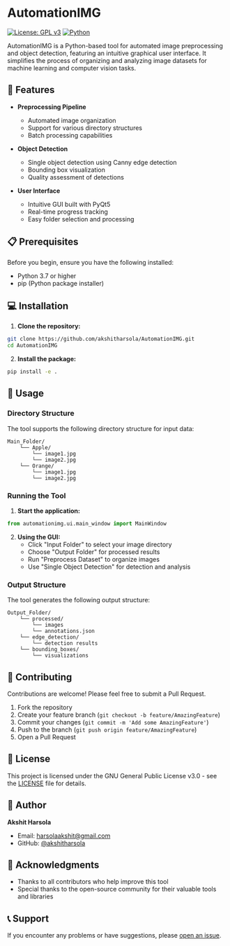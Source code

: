 # AutomationIMG

[![License: GPL v3](https://img.shields.io/badge/License-GPLv3-blue.svg)](https://www.gnu.org/licenses/gpl-3.0)
[![Python](https://img.shields.io/badge/python-3.7+-blue.svg)](https://www.python.org/downloads/)

AutomationIMG is a Python-based tool for automated image preprocessing and object detection, featuring an intuitive graphical user interface. It simplifies the process of organizing and analyzing image datasets for machine learning and computer vision tasks.

## 🚀 Features

- **Preprocessing Pipeline**
  - Automated image organization
  - Support for various directory structures
  - Batch processing capabilities

- **Object Detection**
  - Single object detection using Canny edge detection
  - Bounding box visualization
  - Quality assessment of detections

- **User Interface**
  - Intuitive GUI built with PyQt5
  - Real-time progress tracking
  - Easy folder selection and processing

## 📋 Prerequisites

Before you begin, ensure you have the following installed:
- Python 3.7 or higher
- pip (Python package installer)

## 💻 Installation

1. **Clone the repository:**
```bash
git clone https://github.com/akshitharsola/AutomationIMG.git
cd AutomationIMG
```

2. **Install the package:**
```bash
pip install -e .
```

## 📖 Usage

### Directory Structure
The tool supports the following directory structure for input data:
```
Main_Folder/
    └── Apple/
        └── image1.jpg
        └── image2.jpg
    └── Orange/
        └── image1.jpg
        └── image2.jpg
```

### Running the Tool
1. **Start the application:**
```python
from automationimg.ui.main_window import MainWindow
```

2. **Using the GUI:**
   - Click "Input Folder" to select your image directory
   - Choose "Output Folder" for processed results
   - Run "Preprocess Dataset" to organize images
   - Use "Single Object Detection" for detection and analysis

### Output Structure
The tool generates the following output structure:
```
Output_Folder/
    └── processed/
        └── images
        └── annotations.json
    └── edge_detection/
        └── detection results
    └── bounding_boxes/
        └── visualizations
```

## 🤝 Contributing

Contributions are welcome! Please feel free to submit a Pull Request.

1. Fork the repository
2. Create your feature branch (`git checkout -b feature/AmazingFeature`)
3. Commit your changes (`git commit -m 'Add some AmazingFeature'`)
4. Push to the branch (`git push origin feature/AmazingFeature`)
5. Open a Pull Request

## 📄 License

This project is licensed under the GNU General Public License v3.0 - see the [LICENSE](LICENSE) file for details.

## 👤 Author

**Akshit Harsola**
- Email: harsolaakshit@gmail.com
- GitHub: [@akshitharsola](https://github.com/akshitharsola)

## 🙏 Acknowledgments

- Thanks to all contributors who help improve this tool
- Special thanks to the open-source community for their valuable tools and libraries

## 📞 Support

If you encounter any problems or have suggestions, please [open an issue](https://github.com/akshitharsola/AutomationIMG/issues).

